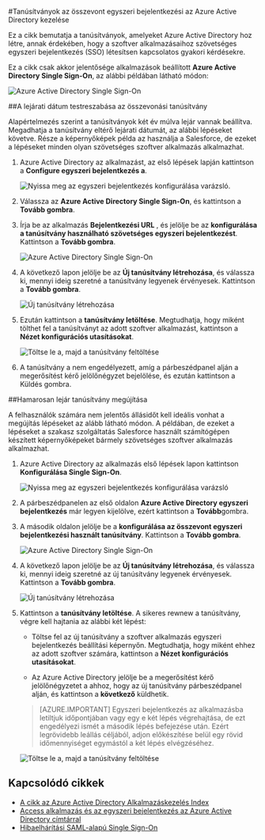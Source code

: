 <properties
    pageTitle="Az Azure Active Directory kezelése a tanúsítványok szövetség |} Microsoft Azure"
    description="Megtudhatja, miként szabhatja testre a lejárati dátum, az összevonási tanúsítványok és megújítása tanúsítványok hamarosan lejár."
    services="active-directory"
    documentationCenter=""
    authors="asmalser-msft"
    manager="femila"
    editor=""/>

<tags
    ms.service="active-directory"
    ms.workload="identity"
    ms.tgt_pltfrm="na"
    ms.devlang="na"
    ms.topic="article"
    ms.date="02/09/2016"
    ms.author="asmalser-msft"/>

#<a name="managing-certificates-for-federated-single-sign-on-in-azure-active-directory"></a>Tanúsítványok az összevont egyszeri bejelentkezési az Azure Active Directory kezelése

Ez a cikk bemutatja a tanúsítványok, amelyeket Azure Active Directory hoz létre, annak érdekében, hogy a szoftver alkalmazásaihoz szövetséges egyszeri bejelentkezés (SSO) létesítsen kapcsolatos gyakori kérdésekre.

Ez a cikk csak akkor jelentősége alkalmazások beállított **Azure Active Directory Single Sign-On**, az alábbi példában látható módon:

![Azure Active Directory Single Sign-On](./media/active-directory-sso-certs/fed-sso.PNG)

##<a name="how-to-customize-the-expiration-date-for-your-federation-certificate"></a>A lejárati dátum testreszabása az összevonási tanúsítvány

Alapértelmezés szerint a tanúsítványok két év múlva lejár vannak beállítva. Megadhatja a tanúsítvány eltérő lejárati dátumát, az alábbi lépéseket követve. Része a képernyőképek példa az használja a Salesforce, de ezeket a lépéseket minden olyan szövetséges szoftver alkalmazás alkalmazhat.

1. Azure Active Directory az alkalmazást, az első lépések lapján kattintson a **Configure egyszeri bejelentkezés a**.

    ![Nyissa meg az egyszeri bejelentkezés konfigurálása varázsló.](./media/active-directory-sso-certs/config-sso.png)

2. Válassza az **Azure Active Directory Single Sign-On**, és kattintson a **Tovább gombra**.

3. Írja be az alkalmazás **Bejelentkezési URL** , és jelölje be az **konfigurálása a tanúsítvány használható szövetséges egyszeri bejelentkezést**. Kattintson a **Tovább gombra**.

    ![Azure Active Directory Single Sign-On](./media/active-directory-sso-certs/new-app-config-sso.PNG)

4. A következő lapon jelölje be az **Új tanúsítvány létrehozása**, és válassza ki, mennyi ideig szeretné a tanúsítvány legyenek érvényesek. Kattintson a **Tovább gombra**.

    ![Új tanúsítvány létrehozása](./media/active-directory-sso-certs/new-app-config-cert.PNG)

5. Ezután kattintson a **tanúsítvány letöltése**. Megtudhatja, hogy miként tölthet fel a tanúsítványt az adott szoftver alkalmazást, kattintson a **Nézet konfigurációs utasításokat**.

    ![Töltse le a, majd a tanúsítvány feltöltése](./media/active-directory-sso-certs/new-app-config-app.PNG)

6. A tanúsítvány a nem engedélyezett, amíg a párbeszédpanel alján a megerősítést kérő jelölőnégyzet bejelölése, és ezután kattintson a Küldés gombra.

##<a name="how-to-renew-a-certificate-that-will-soon-expire"></a>Hamarosan lejár tanúsítvány megújítása

A felhasználók számára nem jelentős állásidőt kell ideális vonhat a megújítás lépéseket az alább látható módon. A példában, de ezeket a lépéseket a szakasz szolgáltatás Salesforce használt számítógépen készített képernyőképeket bármely szövetséges szoftver alkalmazás alkalmazhat.

1. Azure Active Directory az alkalmazás első lépések lapon kattintson **Konfigurálása Single Sign-On**.

    ![Nyissa meg az egyszeri bejelentkezés konfigurálása varázsló](./media/active-directory-sso-certs/renew-sso-button.PNG)

2. A párbeszédpanelen az első oldalon **Azure Active Directory egyszeri bejelentkezés** már legyen kijelölve, ezért kattintson a **Tovább**gombra.

3. A második oldalon jelölje be a **konfigurálása az összevont egyszeri bejelentkezési használt tanúsítvány**. Kattintson a **Tovább gombra**.

    ![Azure Active Directory Single Sign-On](./media/active-directory-sso-certs/renew-config-sso.PNG)

4. A következő lapon jelölje be az **Új tanúsítvány létrehozása**, és válassza ki, mennyi ideig szeretné az új tanúsítvány legyenek érvényesek. Kattintson a **Tovább gombra**.

    ![Új tanúsítvány létrehozása](./media/active-directory-sso-certs/new-app-config-cert.PNG)

5. Kattintson a **tanúsítvány letöltése**. A sikeres rewnew a tanúsítvány, végre kell hajtania az alábbi két lépést:

    - Töltse fel az új tanúsítvány a szoftver alkalmazás egyszeri bejelentkezés beállítási képernyőn. Megtudhatja, hogy miként ehhez az adott szoftver számára, kattintson a **Nézet konfigurációs utasításokat**.

    - Az Azure Active Directory jelölje be a megerősítést kérő jelölőnégyzetet a ahhoz, hogy az új tanúsítvány párbeszédpanel alján, és kattintson a **következő** küldhetik.

    > [AZURE.IMPORTANT] Egyszeri bejelentkezés az alkalmazásba letiltjuk időpontjában vagy egy e két lépés végrehajtása, de ezt engedélyezi ismét a második lépés befejezése után. Ezért legrövidebb leállás céljából, adjon előkészítése belül egy rövid időmennyiséget egymástól a két lépés elvégzéséhez.

    ![Töltse le a, majd a tanúsítvány feltöltése](./media/active-directory-sso-certs/renew-config-app.PNG)

## <a name="related-articles"></a>Kapcsolódó cikkek

- [A cikk az Azure Active Directory Alkalmazáskezelés Index](active-directory-apps-index.md)
- [Access alkalmazás és az egyszeri bejelentkezés az Azure Active Directory címtárral](active-directory-appssoaccess-whatis.md)
- [Hibaelhárítási SAML-alapú Single Sign-On](active-directory-saml-debugging.md)
